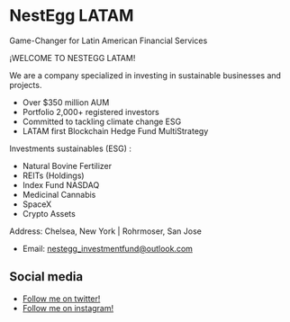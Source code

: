 # NestEgg LATAM
Game-Changer for Latin American Financial Services

¡WELCOME TO NESTEGG LATAM! 

We are a company specialized in investing in sustainable businesses and projects.

- Over $350 million AUM
- Portfolio 2,000+ registered investors
- Committed to tackling climate change ESG
- LATAM first Blockchain Hedge Fund MultiStrategy

Investments sustainables (ESG) :
- Natural Bovine Fertilizer
- REITs (Holdings)
- Index Fund NASDAQ
- Medicinal Cannabis
- SpaceX
- Crypto Assets

Address: Chelsea, New York | Rohrmoser, San Jose
- Email: nestegg_investmentfund@outlook.com

<div class="social-media">
    <h2>Social media</h2>
    <ul>
      <li><a href="https://twitter.com/NestEggLATAM">Follow me on twitter!</a></li>
      <li><a href="https://instagram.com/nestegglatam">Follow me on instagram!</a></li>
    </ul>
  </div>  
